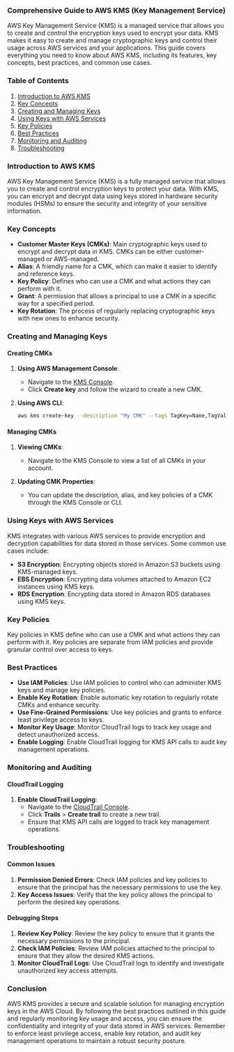 ### Comprehensive Guide to AWS KMS (Key Management Service)

AWS Key Management Service (KMS) is a managed service that allows you to create and control the encryption keys used to encrypt your data. KMS makes it easy to create and manage cryptographic keys and control their usage across AWS services and your applications. This guide covers everything you need to know about AWS KMS, including its features, key concepts, best practices, and common use cases.

### Table of Contents

1. [Introduction to AWS KMS](#introduction)
2. [Key Concepts](#key-concepts)
3. [Creating and Managing Keys](#creating-and-managing-keys)
4. [Using Keys with AWS Services](#using-keys)
5. [Key Policies](#key-policies)
6. [Best Practices](#best-practices)
7. [Monitoring and Auditing](#monitoring-and-auditing)
8. [Troubleshooting](#troubleshooting)

### Introduction to AWS KMS

AWS Key Management Service (KMS) is a fully managed service that allows you to create and control encryption keys to protect your data. With KMS, you can encrypt and decrypt data using keys stored in hardware security modules (HSMs) to ensure the security and integrity of your sensitive information.

### Key Concepts

- **Customer Master Keys (CMKs)**: Main cryptographic keys used to encrypt and decrypt data in KMS. CMKs can be either customer-managed or AWS-managed.
- **Alias**: A friendly name for a CMK, which can make it easier to identify and reference keys.
- **Key Policy**: Defines who can use a CMK and what actions they can perform with it.
- **Grant**: A permission that allows a principal to use a CMK in a specific way for a specified period.
- **Key Rotation**: The process of regularly replacing cryptographic keys with new ones to enhance security.

### Creating and Managing Keys

#### Creating CMKs

1. **Using AWS Management Console**:
   - Navigate to the [KMS Console](https://console.aws.amazon.com/kms).
   - Click **Create key** and follow the wizard to create a new CMK.

2. **Using AWS CLI**:

   ```sh
   aws kms create-key --description "My CMK" --tags TagKey=Name,TagValue=MyCMK
   ```

#### Managing CMKs

1. **Viewing CMKs**:
   - Navigate to the KMS Console to view a list of all CMKs in your account.

2. **Updating CMK Properties**:
   - You can update the description, alias, and key policies of a CMK through the KMS Console or CLI.

### Using Keys with AWS Services

KMS integrates with various AWS services to provide encryption and decryption capabilities for data stored in those services. Some common use cases include:

- **S3 Encryption**: Encrypting objects stored in Amazon S3 buckets using KMS-managed keys.
- **EBS Encryption**: Encrypting data volumes attached to Amazon EC2 instances using KMS keys.
- **RDS Encryption**: Encrypting data stored in Amazon RDS databases using KMS keys.

### Key Policies

Key policies in KMS define who can use a CMK and what actions they can perform with it. Key policies are separate from IAM policies and provide granular control over access to keys.

### Best Practices

- **Use IAM Policies**: Use IAM policies to control who can administer KMS keys and manage key policies.
- **Enable Key Rotation**: Enable automatic key rotation to regularly rotate CMKs and enhance security.
- **Use Fine-Grained Permissions**: Use key policies and grants to enforce least privilege access to keys.
- **Monitor Key Usage**: Monitor CloudTrail logs to track key usage and detect unauthorized access.
- **Enable Logging**: Enable CloudTrail logging for KMS API calls to audit key management operations.

### Monitoring and Auditing

#### CloudTrail Logging

1. **Enable CloudTrail Logging**:
   - Navigate to the [CloudTrail Console](https://console.aws.amazon.com/cloudtrail).
   - Click **Trails** > **Create trail** to create a new trail.
   - Ensure that KMS API calls are logged to track key management operations.

### Troubleshooting

#### Common Issues

1. **Permission Denied Errors**: Check IAM policies and key policies to ensure that the principal has the necessary permissions to use the key.
2. **Key Access Issues**: Verify that the key policy allows the principal to perform the desired key operations.

#### Debugging Steps

1. **Review Key Policy**: Review the key policy to ensure that it grants the necessary permissions to the principal.
2. **Check IAM Policies**: Review IAM policies attached to the principal to ensure that they allow the desired KMS actions.
3. **Monitor CloudTrail Logs**: Use CloudTrail logs to identify and investigate unauthorized key access attempts.

### Conclusion

AWS KMS provides a secure and scalable solution for managing encryption keys in the AWS Cloud. By following the best practices outlined in this guide and regularly monitoring key usage and access, you can ensure the confidentiality and integrity of your data stored in AWS services. Remember to enforce least privilege access, enable key rotation, and audit key management operations to maintain a robust security posture.